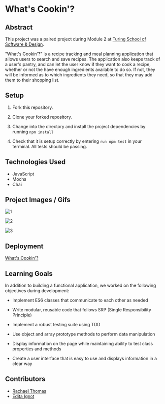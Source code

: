 # What's Cookin'?


## Abstract

 This project was a paired project during Module 2 at [Turing School of Software & Design](https://turing.io/).

 "What's Cookin'?" is a recipe tracking and meal planning application that allows users to search and save recipes. The application also keeps track of a user's pantry, and can let the user know if they want to cook a recipe, whether or not the have enough ingredients available to do so. If not, they will be informed as to which ingredients they need, so that they may add them to their shopping list.


## Setup

1. Fork this repository.

2. Clone your forked repository.

3. Change into the directory and install the project dependencies by running `npm install`

3. Check that it is setup correctly by entering `run npm test` in your terminal. All tests should be passing.


## Technologies Used

* JavaScript
* Mocha
* Chai


## Project Images / Gifs

![1](https://user-images.githubusercontent.com/57964291/78178996-bb17e380-741d-11ea-84fb-7041b7735372.gif)


![2](https://user-images.githubusercontent.com/57964291/78179825-10a0c000-741f-11ea-9045-f543ead0d569.gif)


![3](https://user-images.githubusercontent.com/57964291/78180313-d71c8480-741f-11ea-8c88-131052153835.gif)

## Deployment

[What's Cookin'?](https://rachael-t.github.io/whats-cookin/)


## Learning Goals

In addition to building a functional application, we worked on the following objectives during development:

* Implement ES6 classes that communicate to each other as needed

* Write modular, reusable code that follows SRP (Single Responsibility Principle)

* Implement a robust testing suite using TDD

* Use object and array prototype methods to perform data manipulation

* Display information on the page while maintaining ability to test class properties and methods

* Create a user interface that is easy to use and displays information in a clear way


## Contributors

* [Rachael Thomas](https://github.com/rachael-t)
* [Edita Ignot](https://github.com/edignot)
